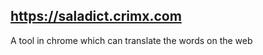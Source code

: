 https://saladict.crimx.com
----------------------------------------------------------------
A tool in chrome which can translate the words on the web
